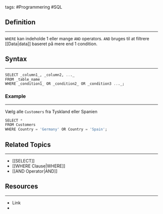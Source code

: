 tags: #Programmering #SQL

## Definition 
---
`WHERE` kan indeholde 1 eller mange `AND` operators.
`AND` bruges til at filtrere [[Data|data]] baseret på mere end 1 condition.
## Syntax
---
```SQL
SELECT _column1_, _column2, ..._  
FROM _table_name_  
WHERE _condition1_ OR _condition2_ OR _condition3 ..._;
```
### Example
---
Vælg alle `Customers` fra Tyskland eller Spanien
```SQL
SELECT *  
FROM Customers  
WHERE Country = 'Germany' OR Country = 'Spain';
```



## Related Topics
---
- [[SELECT]]
- [[WHERE Clause|WHERE]]
- [[AND Operator|AND]]

## Resources
---
- Link
- 